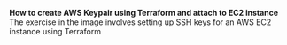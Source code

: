 
**How to create AWS Keypair using Terraform and attach to EC2 instance**
The exercise in the image involves setting up SSH keys for an AWS EC2 instance using Terraform